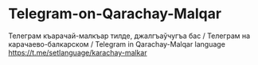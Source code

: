 # Telegram-on-Qarachay-Malqar

Телеграм къарачай-малкъар тилде, джалгъаўчугъа бас / Телеграм на карачаево-балкарском / Telegram in Qarachay-Malqar language https://t.me/setlanguage/karachay-malkar
